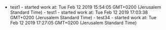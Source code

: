  - test1 - started work at: Tue Feb 12 2019 15:54:05 GMT+0200 (Jerusalem Standard Time) - test1 - started work at: Tue Feb 12 2019 17:03:38 GMT+0200 (Jerusalem Standard Time) - test34 - started work at: Tue Feb 12 2019 17:27:05 GMT+0200 (Jerusalem Standard Time)